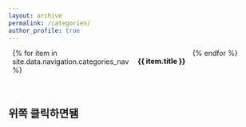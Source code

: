 ```yaml
---
layout: archive
permalink: /categories/
author_profile: true
---
```


<style>
/* scoped styles for a clearly clickable list with checkmark on hover */
.categories-page { padding: 0 0.5rem 2rem; }

.categories-page h1 {
  font-size: 1.8rem;
  margin: 0 0 1rem 0;
}

/* 3-column grid */
.category-list {
  list-style: none;
  margin: 0;
  padding: 0;
  display: grid;
  grid-template-columns: repeat(3, 1fr);
  gap: 0;
}

/* each item has a full-width clickable link */
.category-item {
  border-bottom: 1px solid rgba(255,255,255,0.03);
}

/* make anchor fill the item and look like a real clickable control */
.category-item a {
  display: flex;
  justify-content: space-between;
  align-items: center;
  width: 100%;
  padding: 1rem 1.1rem;
  text-decoration: none;
  color: inherit;
  font-weight: 800;
  cursor: pointer;
  transition: background-color .15s ease, transform .12s ease, color .12s ease;
  border-radius: 6px;
}

/* subtle hover background + slight move for 'pressable' feel */
.category-item a:hover,
.category-item a:focus {
  background-color: rgba(255,255,255,0.02);
  transform: translateX(2px);
  text-decoration: none;
  outline: none;
}

/* checkmark that appears on hover to hint 'go' */
/* using heavy check mark glyph; hidden by default, fades & scales in on hover */
.category-item a::after {
  content: '\2714'; /* ✔ */
  opacity: 0;
  transform: translateX(-6px) scale(0.85);
  transition: opacity .15s ease, transform .15s ease;
  margin-left: 12px;
  font-size: 1.05em;
  color: #6fc3a2; /* accent green */
  display: inline-block;
  line-height: 1;
}

/* show check on hover/focus */
.category-item a:hover::after,
.category-item a:focus::after {
  opacity: 1;
  transform: translateX(0) scale(1);
}

/* optional: make the check inside a subtle round background on hover */
.category-item a:hover::after,
.category-item a:focus::after {
  padding: 3px 6px;
  border-radius: 999px;
  background: rgba(111,195,162,0.08);
}

/* optional accent color on hover (text) */
.category-item a:hover,
.category-item a:focus {
  color: #6fc3a2;
}

/* responsive: 2 cols / 1 col */
@media (max-width: 900px) {
  .category-list { grid-template-columns: repeat(2, 1fr); }
}
@media (max-width: 600px) {
  .category-list { grid-template-columns: repeat(1, 1fr); }
}
</style>

<div class="categories-page">
  <ul class="category-list">
    {% for item in site.data.navigation.categories_nav %}
      <li class="category-item">
        <a href="{{ item.url | relative_url }}">{{ item.title }}</a>
      </li>
    {% endfor %}
  </ul>
</div>

## 위쪽 클릭하면됌